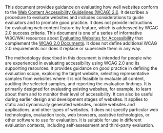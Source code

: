 This document provides guidance on evaluating how well websites conform to the [Web Content Accessibility Guidelines (WCAG) 2.0](http://www.w3.org/WAI/intro/wcag). It describes a procedure to evaluate websites and includes considerations to guide evaluators and to promote good practice. It does not provide instructions for evaluating web content feature by feature, which is addressed by WCAG 2.0 success criteria. This document is one of a series of informative W3C/WAI resources about [Evaluating Websites for Accessibility](http://www.w3.org/WAI/eval/) that complement the [WCAG 2.0 Documents](http://www.w3.org/WAI/intro/wcag20). It does not define additional WCAG 2.0 requirements nor does it replace or supersede them in any way.

The methodology described in this document is intended for people who are experienced in evaluating accessibility using WCAG 2.0 and its supporting resources. It provides guidance on good practice in defining the evaluation scope, exploring the target website, selecting representative samples from websites where it is not feasible to evaluate all content, auditing the selected samples, and reporting the evaluation findings. It is primarily designed for evaluating existing websites, for example, to learn about them and to monitor their level of accessibility. It can also be useful during earlier design and development stages of websites. It applies to static and dynamically generated websites, mobile websites and applications, and other types of websites. It does not specify particular web technologies, evaluation tools, web browsers, assistive technologies, or other software to use for evaluation. It is suitable for use in different evaluation contexts, including self-assessment and third-party evaluation.